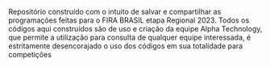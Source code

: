 Repositório construído com o intuito de salvar e compartilhar as programações feitas para o FIRA BRASIL etapa Regional 2023. Todos os códigos aqui construídos são de uso e criação da equipe Alpha Technology, que permite a utilização para consulta de qualquer equipe interessada, é estritamente desencorajado o uso dos códigos em sua totalidade para competições
